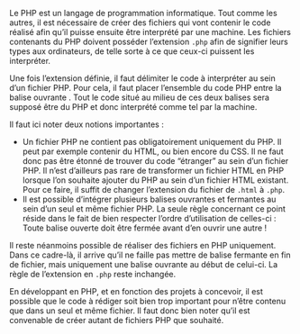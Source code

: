 Le PHP est un langage de programmation informatique. Tout comme les autres, il est nécessaire de créer des fichiers qui vont contenir le code réalisé afin qu’il puisse ensuite être interprété par une machine. Les fichiers contenants du PHP doivent posséder l’extension ```.php``` afin de signifier leurs types aux ordinateurs, de telle sorte à ce que ceux-ci puissent les interpréter.

Une fois l’extension définie, il faut délimiter le code à interpréter au sein d’un fichier PHP. Pour cela, il faut placer l’ensemble du code PHP entre la balise ouvrante <?php et la balise fermante ?>. Tout le code situé au milieu de ces deux balises sera supposé être du PHP et donc interprété comme tel par la machine.

Il faut ici noter deux notions importantes :

- Un fichier PHP ne contient pas obligatoirement uniquement du PHP. Il peut par exemple contenir du HTML, ou bien encore du CSS. Il ne faut donc pas être étonné de trouver du code “étranger” au sein d’un fichier PHP. Il n’est d’ailleurs pas rare de transformer un fichier HTML en PHP lorsque l’on souhaite ajouter du PHP au sein d’un fichier HTML existant. Pour ce faire, il suffit de changer l’extension du fichier de ```.html``` à ```.php```.
- Il est possible d’intégrer plusieurs balises ouvrantes et fermantes au sein d’un seul et même fichier PHP. La seule règle concernant ce point réside dans le fait de bien respecter l’ordre d’utilisation de celles-ci : Toute balise ouverte doit être fermée avant d’en ouvrir une autre !

Il reste néanmoins possible de réaliser des fichiers en PHP uniquement. Dans ce cadre-là, il arrive qu’il ne faille pas mettre de balise fermante en fin de fichier, mais uniquement une balise ouvrante au début de celui-ci. La règle de l’extension en ```.php``` reste inchangée.

En développant en PHP, et en fonction des projets à concevoir, il est possible que le code à rédiger soit bien trop important pour n’être contenu que dans un seul et même fichier. Il faut donc bien noter qu’il est convenable de créer autant de fichiers PHP que souhaité.